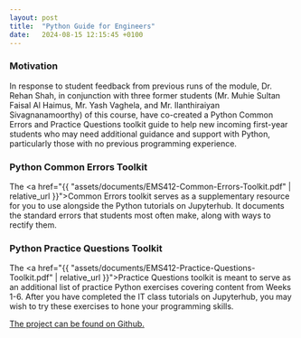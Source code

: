 ```yaml
---
layout: post
title:  "Python Guide for Engineers"
date:   2024-08-15 12:15:45 +0100
---
```


### Motivation

In response to student feedback from previous runs of the module, Dr. Rehan Shah, in conjunction with three former students (Mr. Muhie Sultan Faisal Al Haimus, Mr. Yash Vaghela, and Mr. Ilanthiraiyan Sivagnanamoorthy) of this course, have co-created a Python Common Errors and Practice Questions toolkit guide to help new incoming first-year students who may need additional guidance and support with Python, particularly those with no previous programming experience.

### Python Common Errors Toolkit

The <a href="{{ "assets/documents/EMS412-Common-Errors-Toolkit.pdf" | relative_url }}">Common Errors toolkit</a> serves as a supplementary resource for you to use alongside the Python tutorials on Jupyterhub. It documents the standard errors that students most often make, along with ways to rectify them.

### Python Practice Questions Toolkit

The <a href="{{ "assets/documents/EMS412-Practice-Questions-Toolkit.pdf" | relative_url }}">Practice Questions toolkit</a> is meant to serve as an additional list of practice Python exercises covering content from Weeks 1-6. After you have completed the IT class tutorials on Jupyterhub, you may wish to try these exercises to hone your programming skills.

<a href="https://github.com/Muhie/ems412u-python-guides?tab=readme-ov-file#motivation">The project can be found on Github.</a>

